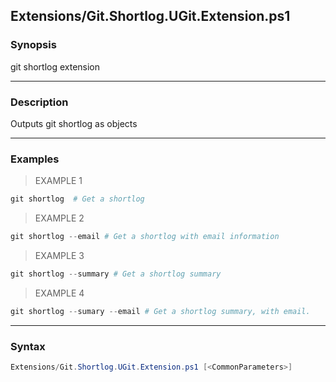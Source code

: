Extensions/Git.Shortlog.UGit.Extension.ps1
------------------------------------------

### Synopsis
git shortlog extension

---

### Description

Outputs git shortlog as objects

---

### Examples
> EXAMPLE 1

```PowerShell
git shortlog  # Get a shortlog
```
> EXAMPLE 2

```PowerShell
git shortlog --email # Get a shortlog with email information
```
> EXAMPLE 3

```PowerShell
git shortlog --summary # Get a shortlog summary
```
> EXAMPLE 4

```PowerShell
git shortlog --sumary --email # Get a shortlog summary, with email.
```

---

### Syntax
```PowerShell
Extensions/Git.Shortlog.UGit.Extension.ps1 [<CommonParameters>]
```
